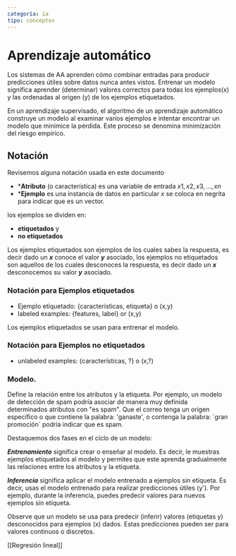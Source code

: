 ```yaml
---
categoría: ia
tipo: conceptos
---
```


# Aprendizaje automático

Los sistemas de AA aprenden cómo combinar entradas para producir predicciones útiles sobre datos nunca antes vistos. Entrenar un modelo significa aprender (determinar) valores correctos para todas los ejemplos(x) y las ordenadas al origen (y) de los ejemplos etiquetados.

En un aprendizaje supervisado, el algoritmo de un aprendizaje automático construye un modelo al examinar varios ejemplos e intentar encontrar un modelo que minimice la pérdida. Este proceso se denomina minimización del riesgo empírico.

## Notación

Revisemos alguna notación usada en este documento

* ***Atributo** (o característica) es una variable de entrada $x1,x2,x3,...,xn$
* ***Ejemplo** es una instancia de datos en particular $x$ se coloca en negrita para indicar que es un vector.

  
los ejemplos se dividen en:

- **etiquetados** y
- **no etiquetados**

  

Los ejemplos etiquetados son ejemplos de los cuales sabes la respuesta, es decir dado un ***x*** conoce el valor ***y*** asociado, los ejemplos no etiquetados son aquellos de los cuales desconoces la respuesta, es decir dado un ***x*** desconocemos su valor ***y*** asociado.

  
### Notación para Ejemplos etiquetados

* Ejemplo etiquetado: {características, etiqueta} o (x,y)
* labeled examples: {features, label} or (x,y)

Los ejemplos etiquetados se usan para entrenar el modelo.

### Notación para Ejemplos no etiquetados

* unlabeled examples: {características, ?} o (x,?)

### **Modelo**. 

Define la relación entre los atributos y la etiqueta. Por ejemplo, un modelo de detección de spam podría asociar de manera muy definida determinados atributos con \"es spam\". Que el correo tenga un origen específico o que contiene la palabra: 'ganaste', o contenga la palabra: ´gran promoción´ podría indicar que es spam.

Destaquemos dos fases en el ciclo de un modelo:

***Entrenamiento*** significa crear o enseñar al modelo. Es decir, le muestras ejemplos etiquetados al modelo y permites que este aprenda gradualmente las relaciones entre los atributos y la etiqueta.

***Inferencia*** significa aplicar el modelo entrenado a ejemplos sin etiqueta. Es decir, usas el modelo entrenado para realizar predicciones útiles (y\'). Por ejemplo, durante la inferencia, puedes predecir valores para nuevos ejemplos sin etiqueta.

Observe que un modelo se usa para predecir (inferir) valores (etiquetas y) desconocidos para ejemplos (x) dados. Estas predicciones pueden ser para valores continuos o discretos.

[[Regresión lineal]]